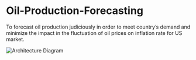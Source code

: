 # Oil-Production-Forecasting
To forecast oil production judiciously in order to meet country’s demand and minimize the impact in the fluctuation of oil prices on inflation rate for US market.

![Architecture Diagram](https://user-images.githubusercontent.com/52981642/154841569-2c5aec78-8b89-49a5-b251-d32a25d384dd.png)
